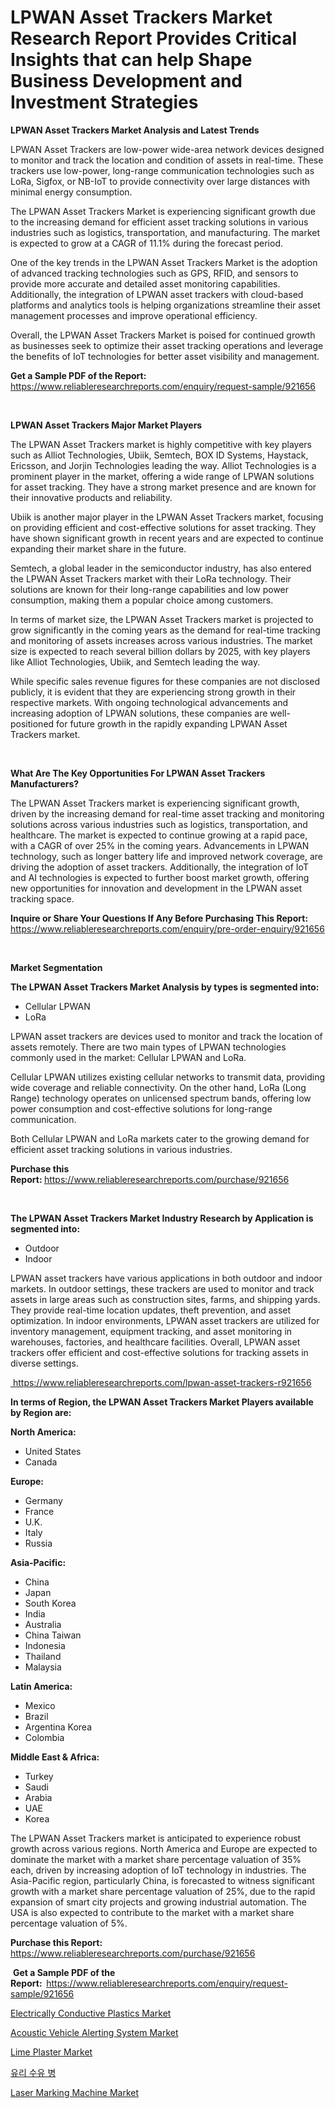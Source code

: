 <p><h1>LPWAN Asset Trackers Market Research Report Provides Critical Insights that can help Shape Business Development and Investment Strategies</h1></p><p><strong>LPWAN Asset Trackers Market Analysis and Latest Trends</strong></p>
<p><p>LPWAN Asset Trackers are low-power wide-area network devices designed to monitor and track the location and condition of assets in real-time. These trackers use low-power, long-range communication technologies such as LoRa, Sigfox, or NB-IoT to provide connectivity over large distances with minimal energy consumption.</p><p>The LPWAN Asset Trackers Market is experiencing significant growth due to the increasing demand for efficient asset tracking solutions in various industries such as logistics, transportation, and manufacturing. The market is expected to grow at a CAGR of 11.1% during the forecast period.</p><p>One of the key trends in the LPWAN Asset Trackers Market is the adoption of advanced tracking technologies such as GPS, RFID, and sensors to provide more accurate and detailed asset monitoring capabilities. Additionally, the integration of LPWAN asset trackers with cloud-based platforms and analytics tools is helping organizations streamline their asset management processes and improve operational efficiency.</p><p>Overall, the LPWAN Asset Trackers Market is poised for continued growth as businesses seek to optimize their asset tracking operations and leverage the benefits of IoT technologies for better asset visibility and management.</p></p>
<p><strong>Get a Sample PDF of the Report:&nbsp;</strong> <a href="https://www.reliableresearchreports.com/enquiry/request-sample/921656">https://www.reliableresearchreports.com/enquiry/request-sample/921656</a></p>
<p>&nbsp;</p>
<p><strong>LPWAN Asset Trackers Major Market Players</strong></p>
<p><p>The LPWAN Asset Trackers market is highly competitive with key players such as Alliot Technologies, Ubiik, Semtech, BOX ID Systems, Haystack, Ericsson, and Jorjin Technologies leading the way. Alliot Technologies is a prominent player in the market, offering a wide range of LPWAN solutions for asset tracking. They have a strong market presence and are known for their innovative products and reliability.</p><p>Ubiik is another major player in the LPWAN Asset Trackers market, focusing on providing efficient and cost-effective solutions for asset tracking. They have shown significant growth in recent years and are expected to continue expanding their market share in the future.</p><p>Semtech, a global leader in the semiconductor industry, has also entered the LPWAN Asset Trackers market with their LoRa technology. Their solutions are known for their long-range capabilities and low power consumption, making them a popular choice among customers.</p><p>In terms of market size, the LPWAN Asset Trackers market is projected to grow significantly in the coming years as the demand for real-time tracking and monitoring of assets increases across various industries. The market size is expected to reach several billion dollars by 2025, with key players like Alliot Technologies, Ubiik, and Semtech leading the way.</p><p>While specific sales revenue figures for these companies are not disclosed publicly, it is evident that they are experiencing strong growth in their respective markets. With ongoing technological advancements and increasing adoption of LPWAN solutions, these companies are well-positioned for future growth in the rapidly expanding LPWAN Asset Trackers market.</p></p>
<p>&nbsp;</p>
<p><strong>What Are The Key Opportunities For LPWAN Asset Trackers Manufacturers?</strong></p>
<p><p>The LPWAN Asset Trackers market is experiencing significant growth, driven by the increasing demand for real-time asset tracking and monitoring solutions across various industries such as logistics, transportation, and healthcare. The market is expected to continue growing at a rapid pace, with a CAGR of over 25% in the coming years. Advancements in LPWAN technology, such as longer battery life and improved network coverage, are driving the adoption of asset trackers. Additionally, the integration of IoT and AI technologies is expected to further boost market growth, offering new opportunities for innovation and development in the LPWAN asset tracking space.</p></p>
<p><strong>Inquire or Share Your Questions If Any Before Purchasing This Report:</strong> <a href="https://www.reliableresearchreports.com/enquiry/pre-order-enquiry/921656">https://www.reliableresearchreports.com/enquiry/pre-order-enquiry/921656</a></p>
<p>&nbsp;</p>
<p><strong>Market Segmentation</strong></p>
<p><strong>The LPWAN Asset Trackers Market Analysis by types is segmented into:</strong></p>
<p><ul><li>Cellular LPWAN</li><li>LoRa</li></ul></p>
<p><p>LPWAN asset trackers are devices used to monitor and track the location of assets remotely. There are two main types of LPWAN technologies commonly used in the market: Cellular LPWAN and LoRa. </p><p>Cellular LPWAN utilizes existing cellular networks to transmit data, providing wide coverage and reliable connectivity. On the other hand, LoRa (Long Range) technology operates on unlicensed spectrum bands, offering low power consumption and cost-effective solutions for long-range communication.</p><p>Both Cellular LPWAN and LoRa markets cater to the growing demand for efficient asset tracking solutions in various industries.</p></p>
<p><strong>Purchase this Report:&nbsp;</strong><a href="https://www.reliableresearchreports.com/purchase/921656">https://www.reliableresearchreports.com/purchase/921656</a></p>
<p>&nbsp;</p>
<p><strong>The LPWAN Asset Trackers Market Industry Research by Application is segmented into:</strong></p>
<p><ul><li>Outdoor</li><li>Indoor</li></ul></p>
<p><p>LPWAN asset trackers have various applications in both outdoor and indoor markets. In outdoor settings, these trackers are used to monitor and track assets in large areas such as construction sites, farms, and shipping yards. They provide real-time location updates, theft prevention, and asset optimization. In indoor environments, LPWAN asset trackers are utilized for inventory management, equipment tracking, and asset monitoring in warehouses, factories, and healthcare facilities. Overall, LPWAN asset trackers offer efficient and cost-effective solutions for tracking assets in diverse settings.</p></p>
<p><a href="https://www.reliableresearchreports.com/lpwan-asset-trackers-r921656">&nbsp;https://www.reliableresearchreports.com/lpwan-asset-trackers-r921656</a></p>
<p><strong>In terms of Region, the LPWAN Asset Trackers Market Players available by Region are:</strong></p>
<p>
    <p> <strong> North America: </strong>
        <ul>
            <li>United States</li>
            <li>Canada</li>
        </ul>
        </p> 
    <p> <strong> Europe: </strong>
        <ul>
            <li>Germany</li>
            <li>France</li>
            <li>U.K.</li>
            <li>Italy</li>
            <li>Russia</li>
        </ul>
        </p> 
    <p> <strong> Asia-Pacific: </strong>
        <ul>
            <li>China</li>
            <li>Japan</li>
            <li>South Korea</li>
            <li>India</li>
            <li>Australia</li>
            <li>China Taiwan</li>
            <li>Indonesia</li>
            <li>Thailand</li>
            <li>Malaysia</li>
        </ul>
        </p> 
    <p> <strong> Latin America: </strong>
        <ul>
            <li>Mexico</li>
            <li>Brazil</li>
            <li>Argentina Korea</li>
            <li>Colombia</li>
        </ul>
        </p> 
    <p> <strong> Middle East & Africa: </strong>
        <ul>
            <li>Turkey</li>
            <li>Saudi</li>
            <li>Arabia</li>
            <li>UAE</li>
            <li>Korea</li>
        </ul>
    </p>
    </p>
<p><p>The LPWAN Asset Trackers market is anticipated to experience robust growth across various regions. North America and Europe are expected to dominate the market with a market share percentage valuation of 35% each, driven by increasing adoption of IoT technology in industries. The Asia-Pacific region, particularly China, is forecasted to witness significant growth with a market share percentage valuation of 25%, due to the rapid expansion of smart city projects and growing industrial automation. The USA is also expected to contribute to the market with a market share percentage valuation of 5%.</p></p>
<p><strong>Purchase this Report: </strong><a href="https://www.reliableresearchreports.com/purchase/921656">https://www.reliableresearchreports.com/purchase/921656</a></p>
<p>&nbsp;<strong>Get a Sample PDF of the Report:&nbsp;&nbsp;</strong><a href="https://www.reliableresearchreports.com/enquiry/request-sample/921656">https://www.reliableresearchreports.com/enquiry/request-sample/921656</a></p>
<p><strong></strong></p>
<p><p><a href="https://www.linkedin.com/pulse/electrically-conductive-plastics-market-overview-global-trends-fltcc?trackingId=xvn5UJqsT%2BCLjKO0H8BBzg%3D%3D">Electrically Conductive Plastics Market</a></p><p><a href="https://github.com/mandarincruisesvn/Market-Research-Report-List-1/blob/main/acoustic-vehicle-alerting-system-market.md">Acoustic Vehicle Alerting System Market</a></p><p><a href="https://www.linkedin.com/pulse/lime-plaster-industry-analysis-report-its-market-size-growing-ckmlc?trackingId=RF7zlEv2TZmlpLkQ2wpOiQ%3D%3D">Lime Plaster Market</a></p><p><a href="https://medium.com/@vlcostes/%EA%B8%80%EB%A1%9C%EB%B2%8C-%EC%9C%A0%EB%A6%AC-%EC%A0%96%EB%B3%91-%EC%8B%9C%EC%9E%A5%EC%9D%80-2024%EB%85%84%EB%B6%80%ED%84%B0-2031%EB%85%84%EA%B9%8C%EC%A7%80%EC%9D%98-%EA%B8%B0%EA%B0%84%EC%97%90-13-1-%EC%9D%98-%EC%97%B0%ED%8F%89%EA%B7%A0-%EC%84%B1%EC%9E%A5%EB%A5%A0%EB%A1%9C-%EC%84%B1%EC%9E%A5%ED%95%A0-%EA%B2%83%EC%9C%BC%EB%A1%9C-%EC%98%88%EC%B8%A1%EB%90%A9%EB%8B%88%EB%8B%A4-0074da97ef5d">유리 수유 병</a></p><p><a href="https://medium.com/@vallieemard78/laser-marking-machine-industry-analysis-report-its-market-size-growing-with-a-cagr-of-14-7-8df6630de940">Laser Marking Machine Market</a></p></p>